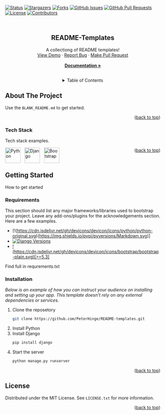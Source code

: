 <a name="readme-top"></a>

[![Status](https://img.shields.io/badge/status-active-success.svg)]()
[![Stargazers](https://img.shields.io/github/stars/peterhinge/README-templates.svg)](https://github.com/peterhinge/README-templates/stargazers)
[![Forks](https://img.shields.io/github/forks/peterhinge/README-templates.svg)](https://github.com/peterhinge/README-templates/network/members)
[![GitHub Issues](https://img.shields.io/github/issues/peterhinge/README-templates.svg)](https://github.com/peterhinge/README-templates/issues)
[![GitHub Pull Requests](https://img.shields.io/github/issues-pr/peterhinge/README-templates.svg)](https://github.com/peterhinge/README-templates/pulls)
[![License](https://img.shields.io/badge/license-MIT-yellow.svg)](https://github.com/peterhinge/README-templates/blob/main/LICENSE)
[![Contributors](https://img.shields.io/github/contributors/peterhinge/README-templates.svg)](https://github.com/peterhinge/README-templates/graphs/contributors)


<br />

<div align="center">

  <h2 align="center">README-Templates</h2>

  <p align="center">
    A collectiong of README templates!
    <br />
    <a href="https://github.com/peterhinge/README-templates">View Demo</a>
    ·
    <a href="https://github.com/othneildrew/Best-README-Template/issues">Report Bug</a>
    ·
    <a href="https://github.com/peterhinge/README-templates/pulls">Make Pull Request</a>
    <br />
    <br />
    <a href="https://github.com/peterhinge/README-templates"><strong>Documentation »</strong></a>
  </p>
</div>

<br>

<!-- TABLE OF CONTENTS -->
<div align="center">
  <details>
    <summary>Table of Contents</summary>
    <ol>
      <li>
        <a href="#about-the-project">About The Project</a>
        <ul>
          <li><a href="#tech-stack">Tech Stack</a></li>
        </ul>
      </li>
      <li>
        <a href="#getting-started">Getting Started</a>
        <ul>
          <li><a href="#requirements">Requirements</a></li>
          <li><a href="#installation">Installation</a></li>
        </ul>
      </li>
      <li><a href="#license">License</a></li>
    </ol>
  </details>
</div>


<!-- ABOUT THE PROJECT -->
## About The Project



Use the `BLANK_README.md` to get started.

<p align="right">(<a href="#readme-top">back to top</a>)</p>


<!-- TECH STACK -->
### Tech Stack

Tech stack examples.

<img align="left" alt="Python" width="50px" style="padding-right:10px;" src="https://cdn.jsdelivr.net/gh/devicons/devicon/icons/python/python-original.svg" />
<img align="left" alt="Django" width="50px" style="padding-right:10px;" src="https://cdn.jsdelivr.net/gh/devicons/devicon/icons/django/django-plain-wordmark.svg" />
<img align="left" alt="Bootstrap" width="50px" style="padding-right:10px;" src="https://cdn.jsdelivr.net/gh/devicons/devicon/icons/bootstrap/bootstrap-plain.svg" />

<p align="right">(<a href="#readme-top">back to top</a>)</p>

<br>

<!-- GETTING STARTED -->
## Getting Started

How to get started


<!-- REQUIREMENTS -->
### Requirements

This section should list any major frameworks/libraries used to bootstrap your project. Leave any add-ons/plugins for the acknowledgements section. Here are a few examples.

* [!(https://cdn.jsdelivr.net/gh/devicons/devicon/icons/python/python-original.svg)(https://img.shields.io/pypi/pyversions/Markdown.svg)]
* [![Django Versions](https://img.shields.io/pypi/pyversions/Markdown.svg)](https://www.djangoproject.com/)
* [!(https://cdn.jsdelivr.net/gh/devicons/devicon/icons/bootstrap/bootstrap-plain.svg)[>=5.3]](https://getbootstrap.com/)

Find full in requrements.txt


### Installation

_Below is an example of how you can instruct your audience on installing and setting up your app. This template doesn't rely on any external dependencies or services._

1. Clone the reposetory
   ```sh
   git clone https://github.com/PeterHinge/README-templates.git
   ```
2. Install Python
3. Install Django
   ```sh
   pip install django
   ```
4. Start the server 
   ```sh
   python manage.py runserver
   ```

<p align="right">(<a href="#readme-top">back to top</a>)</p>

## License

Distributed under the MIT License. See `LICENSE.txt` for more information.

<p align="right">(<a href="#readme-top">back to top</a>)</p>
